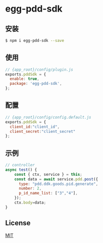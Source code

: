 # egg-pdd-sdk



## 安装

```bash
$ npm i egg-pdd-sdk --save
```

## 使用

```js
// {app_root}/config/plugin.js
exports.pddSdk = {
  enable: true,
  package: 'egg-pdd-sdk',
};
```

## 配置

```js
// {app_root}/config/config.default.js
exports.pddSdk = {
  client_id:"client_id",
  client_secret:"client_secret"
};
```

## 示例

```js
// controller
async test() {
    const { ctx, service } = this;
    const data = await service.pdd.post({
      type: "pdd.ddk.goods.pid.generate",
      number: 2,
      p_id_name_list: ["3","4"],
    });
    ctx.body=data;
}
```

## License

[MIT](LICENSE)